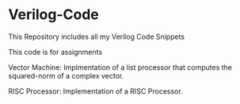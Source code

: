 # Verilog-Code
This Repository includes all my Verilog Code Snippets

This code is for assignments

Vector Machine: Implmentation of  a  list  processor  that  computes  the  squared-norm  of  a  complex  vector.

RISC Processor: Implementation of a RISC Processor.

